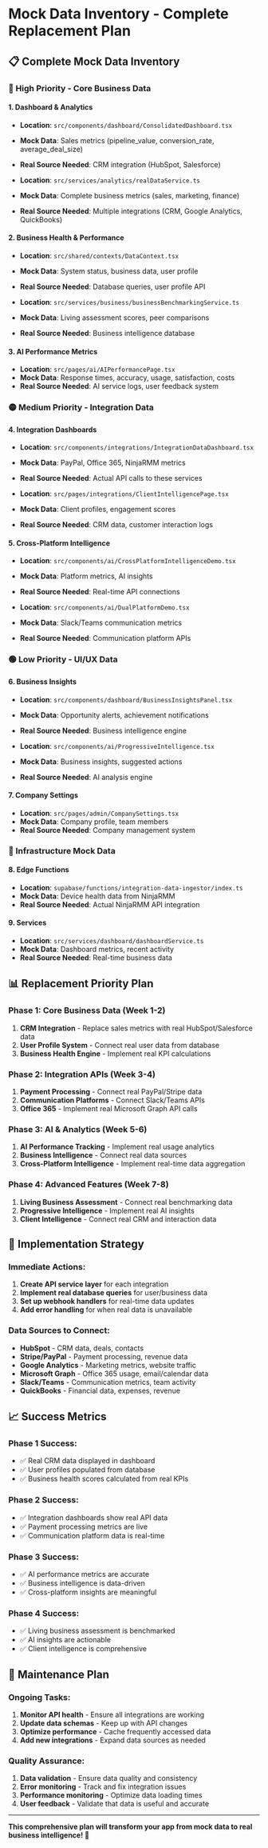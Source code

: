# Mock Data Inventory - Complete Replacement Plan

## 📋 **Complete Mock Data Inventory**

### **🔴 High Priority - Core Business Data**

#### **1. Dashboard & Analytics**
- **Location**: `src/components/dashboard/ConsolidatedDashboard.tsx`
- **Mock Data**: Sales metrics (pipeline_value, conversion_rate, average_deal_size)
- **Real Source Needed**: CRM integration (HubSpot, Salesforce)

- **Location**: `src/services/analytics/realDataService.ts`
- **Mock Data**: Complete business metrics (sales, marketing, finance)
- **Real Source Needed**: Multiple integrations (CRM, Google Analytics, QuickBooks)

#### **2. Business Health & Performance**
- **Location**: `src/shared/contexts/DataContext.tsx`
- **Mock Data**: System status, business data, user profile
- **Real Source Needed**: Database queries, user profile API

- **Location**: `src/services/business/businessBenchmarkingService.ts`
- **Mock Data**: Living assessment scores, peer comparisons
- **Real Source Needed**: Business intelligence database

#### **3. AI Performance Metrics**
- **Location**: `src/pages/ai/AIPerformancePage.tsx`
- **Mock Data**: Response times, accuracy, usage, satisfaction, costs
- **Real Source Needed**: AI service logs, user feedback system

### **🟡 Medium Priority - Integration Data**

#### **4. Integration Dashboards**
- **Location**: `src/components/integrations/IntegrationDataDashboard.tsx`
- **Mock Data**: PayPal, Office 365, NinjaRMM metrics
- **Real Source Needed**: Actual API calls to these services

- **Location**: `src/pages/integrations/ClientIntelligencePage.tsx`
- **Mock Data**: Client profiles, engagement scores
- **Real Source Needed**: CRM data, customer interaction logs

#### **5. Cross-Platform Intelligence**
- **Location**: `src/components/ai/CrossPlatformIntelligenceDemo.tsx`
- **Mock Data**: Platform metrics, AI insights
- **Real Source Needed**: Real-time API connections

- **Location**: `src/components/ai/DualPlatformDemo.tsx`
- **Mock Data**: Slack/Teams communication metrics
- **Real Source Needed**: Communication platform APIs

### **🟢 Low Priority - UI/UX Data**

#### **6. Business Insights**
- **Location**: `src/components/dashboard/BusinessInsightsPanel.tsx`
- **Mock Data**: Opportunity alerts, achievement notifications
- **Real Source Needed**: Business intelligence engine

- **Location**: `src/components/ai/ProgressiveIntelligence.tsx`
- **Mock Data**: Business insights, suggested actions
- **Real Source Needed**: AI analysis engine

#### **7. Company Settings**
- **Location**: `src/pages/admin/CompanySettings.tsx`
- **Mock Data**: Company profile, team members
- **Real Source Needed**: Company management system

### **🔧 Infrastructure Mock Data**

#### **8. Edge Functions**
- **Location**: `supabase/functions/integration-data-ingestor/index.ts`
- **Mock Data**: Device health data from NinjaRMM
- **Real Source Needed**: Actual NinjaRMM API integration

#### **9. Services**
- **Location**: `src/services/dashboard/dashboardService.ts`
- **Mock Data**: Dashboard metrics, recent activity
- **Real Source Needed**: Real-time business data

## 📊 **Replacement Priority Plan**

### **Phase 1: Core Business Data (Week 1-2)**
1. **CRM Integration** - Replace sales metrics with real HubSpot/Salesforce data
2. **User Profile System** - Connect real user data from database
3. **Business Health Engine** - Implement real KPI calculations

### **Phase 2: Integration APIs (Week 3-4)**
1. **Payment Processing** - Connect real PayPal/Stripe data
2. **Communication Platforms** - Connect Slack/Teams APIs
3. **Office 365** - Implement real Microsoft Graph API calls

### **Phase 3: AI & Analytics (Week 5-6)**
1. **AI Performance Tracking** - Implement real usage analytics
2. **Business Intelligence** - Connect real data sources
3. **Cross-Platform Intelligence** - Implement real-time data aggregation

### **Phase 4: Advanced Features (Week 7-8)**
1. **Living Business Assessment** - Connect real benchmarking data
2. **Progressive Intelligence** - Implement real AI insights
3. **Client Intelligence** - Connect real CRM and interaction data

## 🎯 **Implementation Strategy**

### **Immediate Actions:**
1. **Create API service layer** for each integration
2. **Implement real database queries** for user/business data
3. **Set up webhook handlers** for real-time data updates
4. **Add error handling** for when real data is unavailable

### **Data Sources to Connect:**
- **HubSpot** - CRM data, deals, contacts
- **Stripe/PayPal** - Payment processing, revenue data
- **Google Analytics** - Marketing metrics, website traffic
- **Microsoft Graph** - Office 365 usage, email/calendar data
- **Slack/Teams** - Communication metrics, team activity
- **QuickBooks** - Financial data, expenses, revenue

## 📈 **Success Metrics**

### **Phase 1 Success:**
- ✅ Real CRM data displayed in dashboard
- ✅ User profiles populated from database
- ✅ Business health scores calculated from real KPIs

### **Phase 2 Success:**
- ✅ Integration dashboards show real API data
- ✅ Payment processing metrics are live
- ✅ Communication platform data is real-time

### **Phase 3 Success:**
- ✅ AI performance metrics are accurate
- ✅ Business intelligence is data-driven
- ✅ Cross-platform insights are meaningful

### **Phase 4 Success:**
- ✅ Living business assessment is benchmarked
- ✅ AI insights are actionable
- ✅ Client intelligence is comprehensive

## 🔄 **Maintenance Plan**

### **Ongoing Tasks:**
1. **Monitor API health** - Ensure all integrations are working
2. **Update data schemas** - Keep up with API changes
3. **Optimize performance** - Cache frequently accessed data
4. **Add new integrations** - Expand data sources as needed

### **Quality Assurance:**
1. **Data validation** - Ensure data quality and consistency
2. **Error monitoring** - Track and fix integration issues
3. **Performance monitoring** - Optimize data loading times
4. **User feedback** - Validate that data is useful and accurate

---

**This comprehensive plan will transform your app from mock data to real business intelligence! 🚀** 